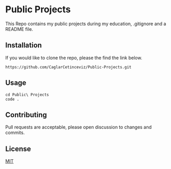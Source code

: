 # Public Projects
This Repo contains my public projects during my education, .gitignore and a README file.

## Installation
If you would like to clone the repo, please the find the link below.

```
https://github.com/CaglarCetinceviz/Public-Projects.git
```

## Usage
```
cd Public\ Projects
code .
```

## Contributing
Pull requests are acceptable, please open discussion to changes and commits.

## License

[MIT](LICENSE)